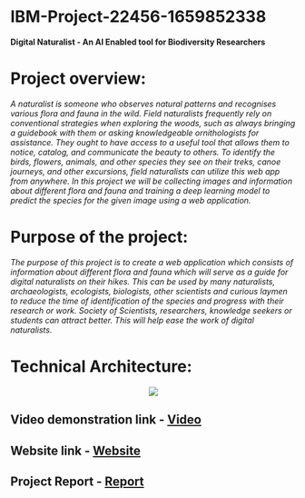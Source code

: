 # IBM-Project-22456-1659852338
**Digital Naturalist - An AI Enabled tool for Biodiversity Researchers**

# Project overview:
*A naturalist is someone who observes natural patterns and recognises various flora and fauna in the wild. 
Field naturalists frequently rely on conventional strategies when exploring the woods, such as always bringing a guidebook with them or asking knowledgeable ornithologists for assistance. 
They ought to have access to a useful tool that allows them to notice, catalog, and communicate the beauty to others. 
To identify the birds, flowers, animals, and other species they see on their treks, canoe journeys, and other excursions, field naturalists can utilize this web app from anywhere.
In this project we will be collecting images and information about different flora and fauna  and training a deep learning model to predict the species for the given image using a web application.*

# Purpose of the project:
*The purpose of this project is to create a web application which consists of information about different flora and fauna which will serve as a guide for digital naturalists on their hikes. This can be used by many naturalists, archaeologists, ecologists, biologists, other scientists and curious laymen to reduce the time of identification of the species and progress with their research or work. Society of Scientists, researchers, knowledge seekers or students can attract better. This will help ease the work of digital naturalists.*

# Technical Architecture:
<p align="center">
  <img src="https://user-images.githubusercontent.com/113274637/202910473-11e5d64f-b116-46b1-9285-311b46646969.JPG">
</p>

## Video demonstration link - [Video](https://youtu.be/T6_ILaimdX8)

## Website link - [Website](http://simplify.pythonanywhere.com/)

## Project Report - [Report](https://drive.google.com/file/d/1Er579XnDd_U6hpnS0NOcNmxi83kRhTRL/view?usp=sharing)






